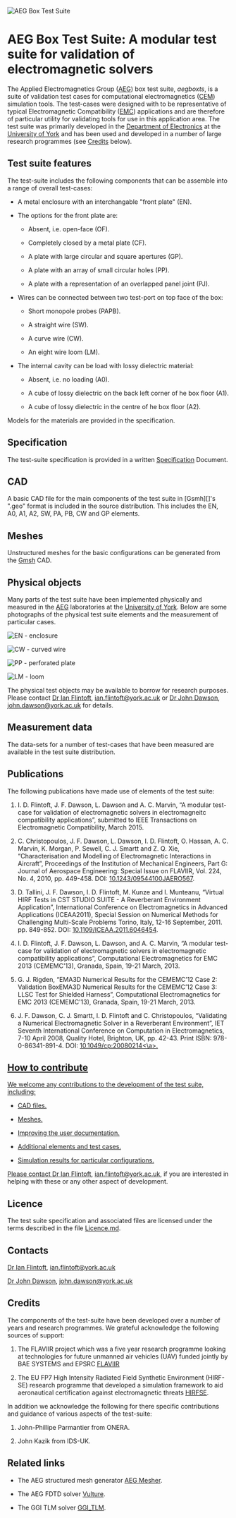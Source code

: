 ![](https://bytebucket.org/uoyaeg/aegboxts/Physical_Objects/Photos/CWAB-OF-A2.jpg "AEG Box Test Suite")

# AEG Box Test Suite: A modular test suite for validation of electromagnetic solvers

The Applied Electromagnetics Group ([AEG][]) box test suite, *aegboxts*,
is a suite of validation test cases for computational electromagnetics ([CEM][])
simulation tools. The test-cases were designed with to be representative of 
typical Electromagnetic Compatibility ([EMC][]) applications and are therefore 
of particular utility for validating tools for use in this application area. 
The test suite was primarily developed in the [Department of Electronics][] at the
[University of York][] and has been used and developed in a number of large 
research programmes (see [Credits](#Credits) below).

## Test suite features

The test-suite includes the following components that can be assemble into a range
of overall test-cases:

* A metal enclosure with an interchangable "front plate" (EN).

* The options for the front plate are:

    - Absent, i.e. open-face (OF).
  
    - Completely closed by a metal plate (CF).
  
    - A plate with large circular and square apertures (GP).
  
    - A plate with an array of small circular holes (PP).
  
    - A plate with a representation of an overlapped panel joint (PJ).

* Wires can be connected between two test-port on top face of the box:

    - Short monopole probes (PAPB).

    - A straight wire (SW).
  
    - A curve wire (CW).
  
    - An eight wire loom (LM).
  
* The internal cavity can be load with lossy dielectric material:

    - Absent, i.e. no loading (A0).
  
    - A cube of lossy dielectric on the back left corner of he box floor (A1).
  
    - A cube of lossy dielectric in the centre of he box floor (A2).
  
Models for the materials are provided in the specification.

## Specification

The test-suite specification is provided in a written [Specification][] Document.

## CAD

A basic CAD file for the main components of the test suite in [Gsmh][]'s ".geo" format
is included in the source distribution. This includes the EN, A0, A1, A2, SW, PA, PB,
CW and GP elements.

## Meshes

Unstructured meshes for the basic configurations can be generated from the [Gmsh][] CAD.

## Physical objects

Many parts of the test suite have been implemented physically and measured in the [AEG][]
laboratories at the [University of York][]. Below are some photographs of the physical 
test suite elements and the measurement of particular cases.

![](https://bytebucket.org/uoyaeg/aegboxtc/wiki/EN.jpg "EN - enclosure")

![](https://bytebucket.org/uoyaeg/aegboxtc/wiki/EN.jpg "CW - curved wire")

![](https://bytebucket.org/uoyaeg/aegboxtc/wiki/PP.jpg "PP - perforated plate")

![](https://bytebucket.org/uoyaeg/aegboxtc/wiki/LM.jpg "LM - loom")

The physical test objects may be available to borrow for research purposes. Please contact 
[Dr Ian Flintoft], <ian.flintoft@york.ac.uk> or [Dr John Dawson], <john.dawson@york.ac.uk> for details.

## Measurement data

The data-sets for a number of test-cases that have been measured are available in the test suite 
distribution.

## Publications

The following publications have made use of elements of the test suite:

1. I. D. Flintoft, J. F. Dawson, L. Dawson and A. C. Marvin, “A modular test-case for validation of electromagnetic solvers in electromagneitc compatibility applications”, submitted to IEEE Transactions on Electromagnetic Compatibility, March 2015.

2. C. Christopoulos, J. F. Dawson, L. Dawson, I. D. Flintoft, O. Hassan, A. C. Marvin, K. Morgan, P. Sewell, C. J. Smartt and Z. Q. Xie, “Characterisation and Modelling of Electromagnetic Interactions in Aircraft”, Proceedings of the Institution of Mechanical Engineers, Part G: Journal of Aerospace Engineering: Special Issue on FLAVIIR, Vol. 224, No. 4, 2010, pp. 449-458. DOI: [10.1243/09544100JAERO567](http://dx.doi.org/10.1243/09544100JAERO567).

3. D. Tallini, J. F. Dawson, I. D. Flintoft, M. Kunze and I. Munteanu, “Virtual HIRF Tests in CST STUDIO SUITE - A Reverberant Environment Application”, International Conference on Electromagnetics in Advanced Applications (ICEAA2011), Special Session on Numerical Methods for Challenging Multi-Scale Problems Torino, Italy, 12-16 September, 2011. pp. 849-852. DOI: [10.1109/ICEAA.2011.6046454](http://dx.doi.org/10.1109/ICEAA.2011.6046454).

4. I. D. Flintoft, J. F. Dawson, L. Dawson, and A. C. Marvin, “A modular test-case for validation of electromagnetic solvers in electromagnetic compatibility applications”, Computational Electromagnetics for EMC 2013 (CEMEMC'13), Granada, Spain, 19-21 March, 2013.

5. G. J. Rigden, “EMA3D Numerical Results for the CEMEMC’12 Case 2: Validation BoxEMA3D Numerical Results for the CEMEMC’12 Case 3: LLSC Test for Shielded Harness”, Computational Electromagnetics for EMC 2013 (CEMEMC'13), Granada, Spain, 19-21 March, 2013.

6. J. F. Dawson, C. J. Smartt, I. D. Flintoft and C. Christopoulos, “Validating a Numerical Electromagnetic Solver in a Reverberant Environment”, IET Seventh International Conference on Computation in Electromagnetics, 7-10 April 2008, Quality Hotel, Brighton, UK, pp. 42-43. Print ISBN: 978-0-86341-891-4. DOI: <a href=http://dx.doir.org/10.1049/cp:20080214>10.1049/cp:20080214<\a>.

## How to contribute

We welcome any contributions to the development of the test suite, including:

* CAD files.

* Meshes.

* Improving the user documentation.

* Additional elements and test cases.

* Simulation results for particular configurations.

Please contact [Dr Ian Flintoft], <ian.flintoft@york.ac.uk>, if you are interested in helping with
these or any other aspect of development.

## Licence

The test suite specification and associated files are licensed under the terms described in the file [Licence.md][].

## Contacts

[Dr Ian Flintoft][], <ian.flintoft@york.ac.uk>

[Dr John Dawson][], <john.dawson@york.ac.uk>

## Credits

The components of the test-suite have been developed over a number of years and research programmes. We grateful acknowledge
the following sources of support:

1. The FLAVIIR project which was a five year research programme looking at technologies for future 
   unmanned air vehicles (UAV) funded jointly by BAE SYSTEMS and EPSRC [FLAVIIR][]

2. The EU FP7 High Intensity Radiated Field Synthetic Environment (HIRF-SE) research programme
   that developed a simulation framework to aid aeronautical certification against electromagnetic threats [HIRFSE][].

In addition we acknowledge the following for there specific contributions and guidance of various aspects of the
test-suite:

1. John-Phillipe Parmantier from ONERA.

2. John Kazik from IDS-UK.

## Related links

* The AEG structured mesh generator [AEG Mesher](https://bitbucket.org/uoyaeg/aegmesher).

* The AEG FDTD solver [Vulture](https://bitbucket.org/uoyaeg/vulture). 

* The GGI TLM solver [GGI_TLM](https://github.com/ggiemr/GGI_TLM). 


[Dr Ian Flintoft]: http://www.elec.york.ac.uk/staff/idf1.html
[Dr John Dawson]: http://www.elec.york.ac.uk/staff/jfd1.html
[University of York]: http://www.york.ac.uk
[Department of Electronics]: http://www.elec.york.ac.uk
[AEG]: http://www.elec.york.ac.uk/research/physLayer/appliedEM.html
[FLAVIIR]: http://www.flaviir.com
[HIRFSE]: http://ec.europa.eu/research/transport/projects/items/hirf_se_en.htm
[ONERA]: http://www.onera.fr/en
[IDSUK]: https://www.idscorporation.com/uk

[CEM]: http://en.wikipedia.org/wiki/Computational_electromagnetics
[EMC]: http://en.wikipedia.org/wiki/Electromagnetic_compatibility
[Gmsh]: http://geuz.org/gmsh
[Mercurial]: http://mercurial.selenic.com

[CC-BY-ND]: http://creativecommons.org/licenses/by-nd/4.0/deed.en_GB
[Licence.md]: https://bitbucket.org/uoyaeg/aegboxts/src/tip/Licence.md
[Specification]: https://bitbucket.org/uoyaeg/aegboxts/src/tip/Specification/Specification_v1.doc
